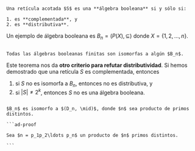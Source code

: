 ```ad-definition

Una retícula acotada $S$ es una **álgebra booleana** si y sólo si:

1. es **complementada**, y
2. es **distributiva**.

```

Un ejemplo de álgebra booleana es $B_n = (P(X), \subseteq)$ donde $X = \left\{ 1,2,\ldots,n \right\}$.

```ad-theorem

Todas las álgebras booleanas finitas son isomorfas a algún $B_n$.

```

Este teorema nos da **otro criterio para refutar distributividad**. Si hemos demostrado que una retícula $S$ es complementada, entonces

1. si $S$ no es isomorfa a $B_n$, entonces no es distributiva, y
2. si $|S| \neq 2^{k}$, entonces $S$ no es una álgebra booleana.

````ad-theorem

$B_n$ es isomorfo a $(D_n, \mid)$, donde $n$ sea producto de primos distintos.

```ad-proof

Sea $n = p_1p_2\ldots p_n$ un producto de $n$ primos distintos.

```

````
